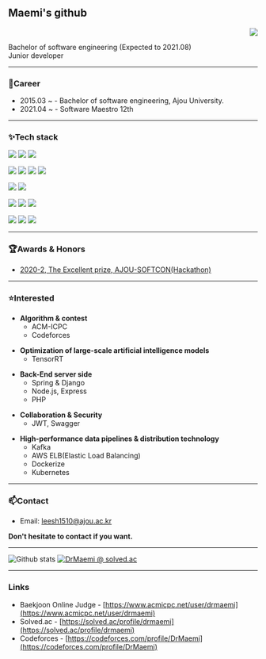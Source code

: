 ## Maemi's github<br/>
<p align="right">
  <!-- <a href="https://github.com/DrMaemi"> -->
  <img src="https://hits.seeyoufarm.com/api/count/incr/badge.svg?url=https%3A%2F%2Fgithub.com%2FDrMaemi&count_bg=%2379C83D&title_bg=%23555555&icon=&icon_color=%23E7E7E7&title=hits&edge_flat=false"/></a>
</p>
<!-- <p style="text-align:right">
  <a href="https://hits.seeyoufarm.com">
  <img src="https://hits.seeyoufarm.com/api/count/incr/badge.svg?url=https%3A%2F%2Fgithub.com%2FDrMaemi&count_bg=%2379C83D&title_bg=%23555555&icon=&icon_color=%23E7E7E7&title=hits&edge_flat=false"/></a>
</p> -->
<!-- <p style="text-align:right;">
<a href="https://github.com/DrMaemi">
  <img src="https://badges.pufler.dev/visits/DrMaemi/DrMaemi?style=flat-square&color=black&logo=github">
</a>
</p> -->
Bachelor of software engineering (Expected to 2021.08)<br/>
Junior developer

------------------------------------------

### 💼Career
  - 2015.03 ~  - Bachelor of software engineering, Ajou University.
  - 2021.04 ~ - Software Maestro 12th


------------------------------------------

### ✨Tech stack

![](https://img.shields.io/badge/Java-ED8B00?style=for-the-badge&logo=java&logoColor=white) 
![](https://img.shields.io/badge/C%2B%2B-00599C?style=for-the-badge&logo=c%2B%2B&logoColor=white)
![](https://img.shields.io/badge/Python-14354C?style=for-the-badge&logo=python&logoColor=white)

![](https://img.shields.io/badge/Flask-00000F?style=for-the-badge&logo=Flask&logoColor=white)
![](https://img.shields.io/badge/Django-10620A?style=for-the-badge&logo=Django&logoColor=white)
![](https://img.shields.io/badge/TensorFlow-ED4C00?style=for-the-badge&logo=tensorflow&logoColor=white)
![](https://img.shields.io/badge/ScikitLearn-FFFFFF?style=for-the-badge&logo=scikit-learn&logoColor=FF5E00)

![](https://img.shields.io/badge/Spring-47C83E?style=for-the-badge&logo=spring&logoColor=white)
![](https://img.shields.io/badge/Node.js-ABF200?style=for-the-badge&logo=node.js&logoColor=white)

![](https://img.shields.io/badge/HTML5-FF7012?style=for-the-badge&logo=html5&logoColor=white)
![](https://img.shields.io/badge/CSS3-1572B6?style=for-the-badge&logo=css3&logoColor=white)
![](https://img.shields.io/badge/React-20232A?style=for-the-badge&logo=react&logoColor=61DAFB)

![](https://img.shields.io/badge/MySQL-3162C7?style=for-the-badge&logo=mysql&logoColor=white)
![](https://img.shields.io/badge/Firebase-FF7F00?style=for-the-badge&logo=firebase&logoColor=white)
![](https://img.shields.io/badge/MongoDB-476600?style=for-the-badge&logo=mongodb&logoColor=white)

<!-- ![](https://img.shields.io/badge/JavaScript-323330?style=for-the-badge&logo=javascript&logoColor=F7DF1E) -->

------------------------------------------

### 🏆Awards & Honors

<!-- - [2020-1, Scholarship for academic excellence](/source/awards-honors/2020-1_장학수혜증명서.pdf)
- [2020-2, Scholarship for academic excellence](/source/awards-honors/2020-2_장학수혜증명서.pdf) -->
- [2020-2, The Excellent prize, AJOU-SOFTCON(Hackathon)](/source/awards-honors/2020-2_AJOU-SOFTCON_수상.pdf)


------------------------------------------

### ⭐Interested

<p>

- **Algorithm & contest**
    - ACM-ICPC
    - Codeforces
</p>

<p>

- **Optimization of large-scale artificial intelligence models**
    - TensorRT
</p>

<p>

- **Back-End server side**
    - Spring & Django
    - Node.js, Express
    - PHP
</p>

<p>

- **Collaboration & Security**
    - JWT, Swagger
</p>

<p>

- **High-performance data pipelines & distribution technology**
    - Kafka
    - AWS ELB(Elastic Load Balancing)
    - Dockerize
    - Kubernetes
</p>

------------------------------------------

### 📫Contact

- Email: leesh1510@ajou.ac.kr

**Don't hesitate to contact if you want.**

------------------------------------------

![Github stats](https://github-readme-stats.vercel.app/api?username=DrMaemi&theme=dark&show_icons=true)
[![DrMaemi @ solved.ac](http://mazassumnida.wtf/api/v2/generate_badge?boj=DrMaemi)](https://solved.ac/profile/DrMaemi)

------------------------------------------
### Links
- Baekjoon Online Judge - [https://www.acmicpc.net/user/drmaemi](https://www.acmicpc.net/user/drmaemi)
- Solved.ac - [https://solved.ac/profile/drmaemi](https://solved.ac/profile/drmaemi)
- Codeforces - [https://codeforces.com/profile/DrMaemi](https://codeforces.com/profile/DrMaemi)